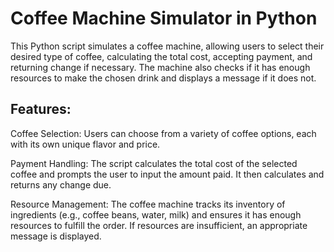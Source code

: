 # Coffee Machine Simulator in Python

This Python script simulates a coffee machine, allowing users to select their desired type of coffee, calculating the total cost, accepting payment, and returning change if necessary. The machine also checks if it has enough resources to make the chosen drink and displays a message if it does not.

## Features:

Coffee Selection: Users can choose from a variety of coffee options, each with its own unique flavor and price.

Payment Handling: The script calculates the total cost of the selected coffee and prompts the user to input the amount paid. It then calculates and returns any change due.

Resource Management: The coffee machine tracks its inventory of ingredients (e.g., coffee beans, water, milk) and ensures it has enough resources to fulfill the order. If resources are insufficient, an appropriate message is displayed.
